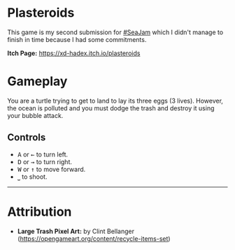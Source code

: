 # Plasteroids
This game is my second submission for [#SeaJam](https://itch.io/jam/seajam) which I didn't manage to finish in time because I had some commitments.

**Itch Page:** https://xd-hadex.itch.io/plasteroids

# Gameplay
You are a turtle trying to get to land to lay its three eggs (3 lives). However, the ocean is polluted and you must dodge the trash and destroy it using your bubble attack.

## Controls
- <kbd>A</kbd> or <kbd>←</kbd> to turn left.
- <kbd>D</kbd> or <kbd>→</kbd> to turn right.
- <kbd>W</kbd> or <kbd>↑</kbd> to move forward.
- <kbd>⎵</kbd> to shoot.
---
# Attribution
* **Large Trash Pixel Art:** by Clint Bellanger (https://opengameart.org/content/recycle-items-set)